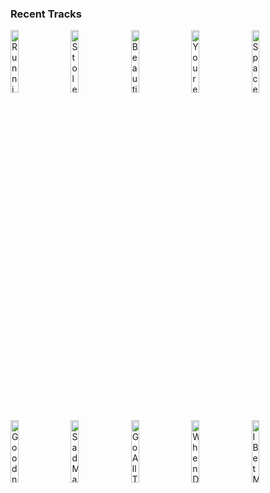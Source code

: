 ### Recent Tracks
[<img src='https://lastfm.freetls.fastly.net/i/u/300x300/9d57db4c3a0044af85bc3c1ecaba5df1.png' width='16%' height='16%' alt='Running for Cover'>](https://www.last.fm/music/ivan%2b%2526%2balyosha/_/running%2bfor%2bcover)&nbsp;&nbsp;&nbsp;&nbsp;[<img src='https://lastfm.freetls.fastly.net/i/u/300x300/386267afa0bd4b5f9fc42137973dc61d.png' width='16%' height='16%' alt='Stole The Show'>](https://www.last.fm/music/kygo/_/stole%2bthe%2bshow)&nbsp;&nbsp;&nbsp;&nbsp;[<img src='https://lastfm.freetls.fastly.net/i/u/300x300/08903e8de53947859fbac649e3d011e1.png' width='16%' height='16%' alt='Beautiful Day'>](https://www.last.fm/music/u2/_/beautiful%2bday)&nbsp;&nbsp;&nbsp;&nbsp;[<img src='https://lastfm.freetls.fastly.net/i/u/300x300/87706ff46e6248b6af3f3931661b00b6.png' width='16%' height='16%' alt='Youre My Best Friend - Remastered 2011'>](https://www.last.fm/music/queen/_/you%2527re%2bmy%2bbest%2bfriend%2b-%2bremastered%2b2011)&nbsp;&nbsp;&nbsp;&nbsp;[<img src='https://lastfm.freetls.fastly.net/i/u/300x300/9a8488ad4896580730b7ce12877bc278.png' width='16%' height='16%' alt='Spaceman'>](https://www.last.fm/music/the%2bkillers/_/spaceman)&nbsp;&nbsp;&nbsp;&nbsp;<br>[<img src='https://lastfm.freetls.fastly.net/i/u/300x300/4e05652f8f83c5d03aa552421342673b.png' width='16%' height='16%' alt='Goodness Gracious'>](https://www.last.fm/music/ellie%2bgoulding/_/goodness%2bgracious)&nbsp;&nbsp;&nbsp;&nbsp;[<img src='https://lastfm.freetls.fastly.net/i/u/300x300/599473f366dc4753c7ed0ed64f23df83.png' width='16%' height='16%' alt='Sad Machine'>](https://www.last.fm/music/porter%2brobinson/_/sad%2bmachine)&nbsp;&nbsp;&nbsp;&nbsp;[<img src='https://lastfm.freetls.fastly.net/i/u/300x300/f1c5951a2615c1c6d5a421346404aef7.png' width='16%' height='16%' alt='Go All The Way'>](https://www.last.fm/music/the%2braspberries/_/go%2ball%2bthe%2bway)&nbsp;&nbsp;&nbsp;&nbsp;[<img src='https://lastfm.freetls.fastly.net/i/u/300x300/76b5b0bb2dffa6ea4811655681056963.png' width='16%' height='16%' alt='When Did Your Heart Go Missing?'>](https://www.last.fm/music/rooney/_/when%2bdid%2byour%2bheart%2bgo%2bmissing%253f)&nbsp;&nbsp;&nbsp;&nbsp;[<img src='https://lastfm.freetls.fastly.net/i/u/300x300/74b0399872646052464309d621075339.png' width='16%' height='16%' alt='I Bet My Life'>](https://www.last.fm/music/imagine%2bdragons/_/i%2bbet%2bmy%2blife)&nbsp;&nbsp;&nbsp;&nbsp;<br>